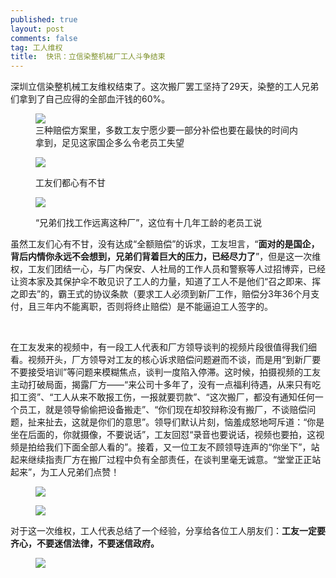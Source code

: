 ```yaml
---
published: true
layout: post
comments: false
tag: 工人维权
title:  快讯：立信染整机械厂工人斗争结束
---
```

<p>深圳立信染整机械工友维权结束了。这次搬厂罢工坚持了29天，染整的工人兄弟们拿到了自己应得的全部血汗钱的60%。</p>

<figure><img src="https://telegra.ph/file/6e93bab40c6ed061ddf7d.png"><figcaption>三种赔偿方案里，多数工友宁愿少要一部分补偿也要在最快的时间内拿到，足见这家国企多么令老员工失望</figcaption></figure><figure>

<img src="https://telegra.ph/file/94863e4e4a6b48ec989dc.png"><figcaption>工友们都心有不甘</figcaption></figure><figure>

<img src="https://telegra.ph/file/fbe79c120b766a9d11193.png"><figcaption>“兄弟们找工作远离这种厂”，这位有十几年工龄的老员工说</figcaption></figure>

<p>虽然工友们心有不甘，没有达成“全额赔偿”的诉求，工友坦言，“<strong>面对的是国企，背后内情你永远不会想到，兄弟们背着巨大的压力，已经尽力了</strong>”，但是这一次维权，工友们团结一心，与厂内保安、人社局的工作人员和警察等人过招博弈，已经让资本家及其保护伞不敢见识了工人的力量，知道了工人不是他们“召之即来、挥之即去”的，霸王式的协议条款（要求工人必须到新厂工作，赔偿分3年36个月支付，且三年内不能离职，否则将终止赔偿）是不能逼迫工人签字的。</p>

<p><br></p>

<p>在工友发来的视频中，有一段工人代表和厂方领导谈判的视频片段很值得我们细看。视频开头，厂方领导对工友的核心诉求赔偿问题避而不谈，而是用“到新厂要不要接受培训”等问题来模糊焦点，谈判一度陷入停滞。这时候，拍摄视频的工友主动打破局面，揭露厂方——“来公司十多年了，没有一点福利待遇，从来只有吃扣工资”、“工人从来不敢报工伤，一报就要罚款”、“这次搬厂，都没有通知任何一个员工，就是领导偷偷把设备搬走”、“你们现在却狡辩称没有搬厂，不谈赔偿问题，扯来扯去，这就是你们的意思”。领导们默认片刻，恼羞成怒地呵斥道：“你是坐在后面的，你就摄像，不要说话”，工友回怼“录音也要说话，视频也要拍，这视频是拍给我们下面全部人看的”。接着，又一位工友不顾领导连声的“你坐下”，站起来继续指责厂方在搬厂过程中负有全部责任，在谈判里毫无诚意。“堂堂正正站起来”，为工人兄弟们点赞！</p>

<figure><img src="https://telegra.ph/file/753175249290d5f353114.png"><figcaption></figcaption></figure>

<figure><img src="https://telegra.ph/file/634f5547786dc8e7ac8d8.png"><figcaption></figcaption></figure>

<p>对于这一次维权，工人代表总结了一个经验，分享给各位工人朋友们：<strong>工友一定要齐心，不要迷信法律，不要迷信政府。</strong></p>

<figure><img src="https://telegra.ph/file/54adf31dfcd9f139e0c6d.png"><figcaption></figcaption></figure><p>
